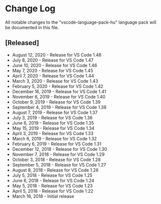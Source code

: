 # Change Log

All notable changes to the "vscode-language-pack-hu" language pack will be
documented in this file.

## [Released]

-   August 12, 2020 - Release for VS Code 1.48
-   July 8, 2020 - Release for VS Code 1.47
-   June 10, 2020 - Release for VS Code 1.46
-   May 7, 2020 - Release for VS Code 1.45
-   April 7, 2020 - Release for VS Code 1.44
-   March 3, 2020 - Release for VS Code 1.43
-   February 5, 2020 - Release for VS Code 1.42
-   December 16, 2019 - Release for VS Code 1.41
-   November 6, 2019 - Release for VS Code 1.40
-   October 9, 2019 - Release for VS Code 1.39
-   September 4, 2019 - Release for VS Code 1.38
-   August 7, 2019 - Release for VS Code 1.37
-   July 3, 2019 - Release for VS Code 1.36
-   June 6, 2019 - Release for VS Code 1.35
-   May 15, 2019 - Release for VS Code 1.34
-   April 3, 2019 - Release for VS Code 1.33
-   March 6, 2019 - Release for VS Code 1.32
-   February 6, 2019 - Release for VS Code 1.31
-   December 12, 2018 - Release for VS Code 1.30
-   November 7, 2018 - Release for VS Code 1.29
-   October 3, 2018 - Release for VS Code 1.28
-   September 5, 2018 - Release for VS Code 1.27
-   August 8, 2018 - Release for VS Code 1.26
-   July 5, 2018 - Release for VS Code 1.25
-   June 6, 2018 - Release for VS Code 1.24
-   May 5, 2018 - Release for VS Code 1.23
-   April 5, 2018 - Release for VS Code 1.22
-   March 16, 2018 - Initial release

